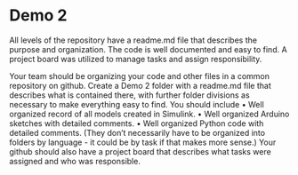 # Demo 2

All levels of the repository have a readme.md file that describes the purpose and organization. The code is well documented and easy to find. A project board was utilized to manage tasks and assign responsibility.

Your team should be organizing your code and other files in a common repository on github. Create a Demo 2
folder with a readme.md file that describes what is contained there, with further folder divisions as necessary to make
everything easy to find. You should include
• Well organized record of all models created in Simulink.
• Well organized Arduino sketches with detailed comments.
• Well organized Python code with detailed comments.
(They don’t necessarily have to be organized into folders by language - it could be by task if that makes more sense.)
Your github should also have a project board that describes what tasks were assigned and who was responsible.

